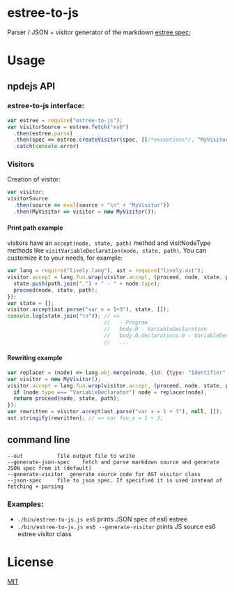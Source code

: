 # estree-to-js

Parser / JSON + visitor generator of the markdown [estree spec](https://github.com/estree/estree);

# Usage

## npdejs API

### estree-to-js interface:

```js
var estree = require("estree-to-js");
var visitorSource = estree.fetch("es6")
  .then(estree.parse)
  .then(spec => estree.createVisitor(spec, []/*exceptions*/, "MyVisitor"))
  .catch(console.error)
```

### Visitors

Creation of visitor:

```js
var visitor;
visitorSource
  .then(source => eval(source + "\n" + "MyVisitor"))
  .then(MyVisitor => visitor = new MyVisitor());
```

#### Print path example

visitors have an `accept(node, state, path)` method and visitNodeType methods
like `visitVariableDeclaration(node, state, path)`. You can customize it to
your needs, for example:

```js
var lang = require("lively.lang"), ast = require("lively.ast");
visitor.accept = lang.fun.wrap(visitor.accept, (proceed, node, state, path) => {
  state.push(path.join(".") + " - " + node.type);
  proceed(node, state, path);
});
var state = [];
visitor.accept(ast.parse("var x = 1+3"), state, []);
console.log(state.join("\n")); // =>
                               //   - Program
                               //   body.0 - VariableDeclaration
                               //   body.0.declarations.0 - VariableDeclarator
                               //   ...
```

#### Rewriting example

```js
var replacer = (node) => lang.obj.merge(node, {id: {type: "Identifier", name: "foo_" + node.id.name}})
var visitor = new MyVisitor();
visitor.accept = lang.fun.wrap(visitor.accept, (proceed, node, state, path) => {
  if (node.type === "VariableDeclarator") node = replacer(node);
  return proceed(node, state, path);
});
var rewritten = visitor.accept(ast.parse("var x = 1 + 3"), null, []);
ast.stringify(rewritten); // => var foo_x = 1 + 3;
```

## command line

    --out			file output file to write
    --generate-json-spec	fetch and parse markdown source and generate JSON spec from it (default)
    --generate-visitor	generate source code for AST visitor class
    --json-spec		file to json spec. If specified it is used instead of fetching + parsing

### Examples:

- `./bin/estree-to-js.js es6` prints JSON spec of es6 estree
- `./bin/estree-to-js.js es6 --generate-visitor` prints JS source es6 estree visitor class

# License

[MIT](LICENSE)
